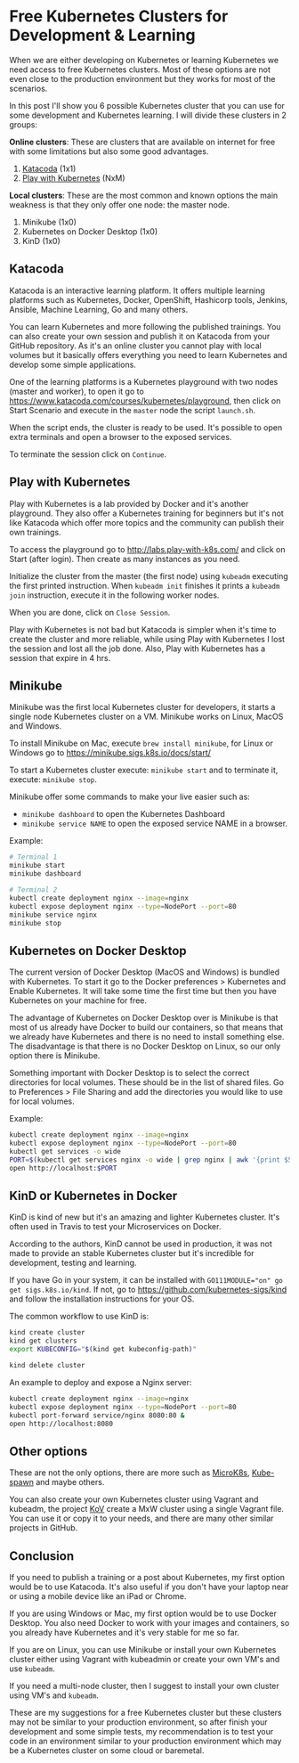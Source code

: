 # Free Kubernetes Clusters for Development & Learning

When we are either developing on Kubernetes or learning Kubernetes we need access to free Kubernetes clusters. Most of these options are not even close to the production environment but they works for most of the scenarios.

In this post I'll show you 6 possible Kubernetes cluster that you can use for some development and Kubernetes learning. I will divide these clusters in 2 groups:

**Online clusters**: These are clusters that are available on internet for free with some limitations but also some good advantages.

1. [Katacoda](https://www.katacoda.com/courses/kubernetes/playground) (1x1)
2. [Play with Kubernetes](https://labs.play-with-k8s.com) (NxM)

**Local clusters**: These are the most common and known options the main weakness is that they only offer one node: the master node.

1. Minikube (1x0)
2. Kubernetes on Docker Desktop (1x0)
3. KinD (1x0)

## Katacoda

Katacoda is an interactive learning platform. It offers multiple learning platforms such as Kubernetes, Docker, OpenShift, Hashicorp tools, Jenkins, Ansible, Machine Learning, Go and many others.

You can learn Kubernetes and more following the published trainings. You can also create your own session and publish it on Katacoda from your GitHub repository. As it's an online cluster you cannot play with local volumes but it basically offers everything you need to learn Kubernetes and develop some simple applications.

One of the learning platforms is a Kubernetes playground with two nodes (master and worker), to open it go to https://www.katacoda.com/courses/kubernetes/playground, then click on Start Scenario and execute in the `master` node the script `launch.sh`.

When the script ends, the cluster is ready to be used. It's possible to open extra terminals and open a browser to the exposed services.

To terminate the session click on `Continue`.

## Play with Kubernetes

Play with Kubernetes is a lab provided by Docker and it's another playground. They also offer a Kubernetes training for beginners but it's not like Katacoda which offer more topics and the community can publish their own trainings.

To access the playground go to http://labs.play-with-k8s.com/ and click on Start (after login). Then create as many instances as you need.

Initialize the cluster from the master (the first node) using `kubeadm` executing the first printed instruction. When `kubeadm init` finishes it prints a `kubeadm join` instruction, execute it in the following worker nodes.

When you are done, click on `Close Session`.

Play with Kubernetes is not bad but Katacoda is simpler when it's time to create the cluster and more reliable, while using Play with Kubernetes I lost the session and lost all the job done. Also, Play with Kubernetes has a session that expire in 4 hrs.

## Minikube

Minikube was the first local Kubernetes cluster for developers, it starts a single node Kubernetes cluster on a VM. Minikube works on Linux, MacOS and Windows.

To install Minikube on Mac, execute `brew install minikube`, for Linux or Windows go to https://minikube.sigs.k8s.io/docs/start/

To start a Kubernetes cluster execute: `minikube start` and to terminate it, execute: `minikube stop`.

Minikube offer some commands to make your live easier such as:

* `minikube dashboard` to open the Kubernetes Dashboard
* `minikube service NAME` to open the exposed service NAME in a browser.

Example:

```bash
# Terminal 1
minikube start
minikube dashboard
```

```bash
# Terminal 2
kubectl create deployment nginx --image=nginx
kubectl expose deployment nginx --type=NodePort --port=80
minikube service nginx
minikube stop
```

## Kubernetes on Docker Desktop

The current version of Docker Desktop (MacOS and Windows) is bundled with Kubernetes. To start it go to the Docker preferences > Kubernetes and Enable Kubernetes. It will take some time the first time but then you have Kubernetes on your machine for free.

The advantage of Kubernetes on Docker Desktop over is Minikube is that most of us already have Docker to build our containers, so that means that we already have Kubernetes and there is no need to install something else. The disadvantage is that there is no Docker Desktop on Linux, so our only option there is Minikube.

Something important with Docker Desktop is to select the correct directories for local volumes. These should be in the list of shared files. Go to Preferences > File Sharing and add the directories you would like to use for local volumes.

Example:

```bash
kubectl create deployment nginx --image=nginx
kubectl expose deployment nginx --type=NodePort --port=80
kubectl get services -o wide
PORT=$(kubectl get services nginx -o wide | grep nginx | awk '{print $5}' | cut -f2 -d: | cut -f1 -d/)
open http://localhost:$PORT
```

## KinD or Kubernetes in Docker

KinD is kind of new but it's an amazing and lighter Kubernetes cluster. It's often used in Travis to test your Microservices on Docker.

According to the authors, KinD cannot be used in production, it was not made to provide an stable Kubernetes cluster but it's incredible for development, testing and learning.

If you have Go in your system, it can be installed with `GO111MODULE="on" go get sigs.k8s.io/kind`. If not, go to https://github.com/kubernetes-sigs/kind and follow the installation instructions for your OS.

The common workflow to use KinD is:

```bash
kind create cluster
kind get clusters
export KUBECONFIG="$(kind get kubeconfig-path)"

kind delete cluster
```

An example to deploy and expose a Nginx server:

```bash
kubectl create deployment nginx --image=nginx
kubectl expose deployment nginx --type=NodePort --port=80
kubectl port-forward service/nginx 8080:80 &
open http://localhost:8080
```

## Other options

These are not the only options, there are more such as [MicroK8s](https://github.com/ubuntu/microk8s), [Kube-spawn](https://github.com/kinvolk/kube-spawn) and maybe others.

You can also create your own Kubernetes cluster using Vagrant and kubeadm, the project [KoV](https://github.com/johandry/KoV) create a MxW cluster using a single Vagrant file. You can use it or copy it to your needs, and there are many other similar projects in GitHub.

## Conclusion

If you need to publish a training or a post about Kubernetes, my first option would be to use Katacoda. It's also useful if you don't have your laptop near or using a mobile device like an iPad or Chrome.

If you are using Windows or Mac, my first option would be to use Docker Desktop. You also need Docker to work with your images and containers, so you already have Kubernetes and it's very stable for me so far.

If you are on Linux, you can use Minikube or install your own Kubernetes cluster either using Vagrant with kubeadmin or create your own VM's and use `kubeadm`.

If you need a multi-node cluster, then I suggest to install your own cluster using VM's and `kubeadm`.

These are my suggestions for a free Kubernetes cluster but these clusters may not be similar to your production environment, so after finish your development and some simple tests, my recommendation is to test your code in an environment similar to your production environment which may be a Kubernetes cluster on some cloud or baremetal.
